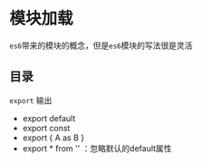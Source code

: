 # 模块加载

`es6`带来的模块的概念，但是`es6`模块的写法很是灵活

## 目录

`export` 输出

+ export default
+ export const
+ export { A as B }
+ export * from '' ：忽略默认的default属性 

